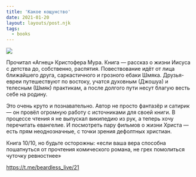 ```yaml
---
title: 'Какое кощунство'
date: 2021-01-20
layout: layouts/post.njk
tags: 
  - books
---
```


![](https://i.ibb.co/hmd0Qcq/image.png)

Прочитал «Агнец» Кристофера Мура. Книга — рассказ о жизни Иисуса с детства до, собственно, распятия. Повествование идёт от лица ближайшего друга, саркастичного и грозного ебаки Шмяка. Друзья-евреи путешествуют по востоку, учатся духовным (Джошуа) и телесным (Шмяк) практикам, а после долгого пути несут благую весть себе на родину.

Это очень круто и познавательно. Автор не просто фантазёр и сатирик — он провёл огромную работу с источниками для своей книги. В процессе чтения я не выпускал википедию из рук, а теперь хочу перечитать евангелие. И посмотреть пару фильмов о жизни Христа — есть прям неоднозначные, с точки зрения дефолтных христиан.

Книга 10/10, но будьте осторожны: «если ваша вера способна пошатнуться от прочтения комического романа, не грех помолиться чуточку ревностнее»

https://t.me/beardless_live/21